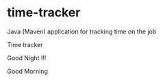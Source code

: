 # time-tracker
Java (Maven) application for tracking time on the job

Time tracker

Good Night !!!

Good Morning
